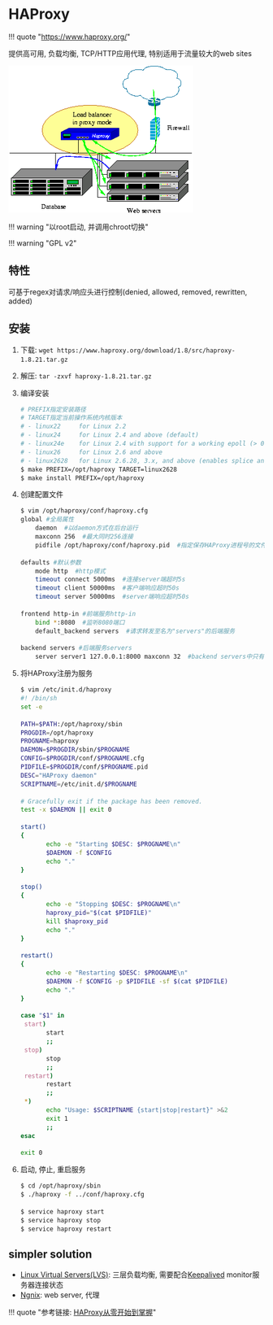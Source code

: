 # HAProxy

!!! quote "<https://www.haproxy.org/>"

提供高可用, 负载均衡, TCP/HTTP应用代理, 特别适用于流量较大的web sites

![](assets/markdown-img-paste-20190918203023639.png)

!!! warning "以root启动, 并调用chroot切换"

!!! warning "GPL v2"

## 特性

可基于regex对请求/响应头进行控制(denied, allowed, removed, rewritten, added)

## 安装

1. 下载: `wget https://www.haproxy.org/download/1.8/src/haproxy-1.8.21.tar.gz`
1. 解压: `tar -zxvf haproxy-1.8.21.tar.gz`
1. 编译安装

    ```bash
    # PREFIX指定安装路径
    # TARGET指定当前操作系统内核版本
    # - linux22     for Linux 2.2
    # - linux24     for Linux 2.4 and above (default)
    # - linux24e    for Linux 2.4 with support for a working epoll (> 0.21)
    # - linux26     for Linux 2.6 and above
    # - linux2628   for Linux 2.6.28, 3.x, and above (enables splice and tproxy)
    $ make PREFIX=/opt/haproxy TARGET=linux2628
    $ make install PREFIX=/opt/haproxy
    ```

1. 创建配置文件

    ```bash
    $ vim /opt/haproxy/conf/haproxy.cfg
    global #全局属性
        daemon  #以daemon方式在后台运行
        maxconn 256  #最大同时256连接
        pidfile /opt/haproxy/conf/haproxy.pid  #指定保存HAProxy进程号的文件

    defaults #默认参数
        mode http  #http模式
        timeout connect 5000ms  #连接server端超时5s
        timeout client 50000ms  #客户端响应超时50s
        timeout server 50000ms  #server端响应超时50s

    frontend http-in #前端服务http-in
        bind *:8080  #监听8080端口
        default_backend servers  #请求转发至名为"servers"的后端服务

    backend servers #后端服务servers
        server server1 127.0.0.1:8000 maxconn 32  #backend servers中只有一个后端服务，名字叫server1，起在本机的8000端口，HAProxy同时最多向这个服务发起32个连接
    ```

1. 将HAProxy注册为服务

    ```bash
    $ vim /etc/init.d/haproxy
    #! /bin/sh
    set -e

    PATH=$PATH:/opt/haproxy/sbin
    PROGDIR=/opt/haproxy
    PROGNAME=haproxy
    DAEMON=$PROGDIR/sbin/$PROGNAME
    CONFIG=$PROGDIR/conf/$PROGNAME.cfg
    PIDFILE=$PROGDIR/conf/$PROGNAME.pid
    DESC="HAProxy daemon"
    SCRIPTNAME=/etc/init.d/$PROGNAME

    # Gracefully exit if the package has been removed.
    test -x $DAEMON || exit 0

    start()
    {
           echo -e "Starting $DESC: $PROGNAME\n"
           $DAEMON -f $CONFIG
           echo "."
    }

    stop()
    {
           echo -e "Stopping $DESC: $PROGNAME\n"
           haproxy_pid="$(cat $PIDFILE)"
           kill $haproxy_pid
           echo "."
    }

    restart()
    {
           echo -e "Restarting $DESC: $PROGNAME\n"
           $DAEMON -f $CONFIG -p $PIDFILE -sf $(cat $PIDFILE)
           echo "."
    }

    case "$1" in
     start)
           start
           ;;
     stop)
           stop
           ;;
     restart)
           restart
           ;;
     *)
           echo "Usage: $SCRIPTNAME {start|stop|restart}" >&2
           exit 1
           ;;
    esac

    exit 0
    ```

1. 启动, 停止, 重启服务

    ```bash
    $ cd /opt/haproxy/sbin
    $ ./haproxy -f ../conf/haproxy.cfg

    $ service haproxy start
    $ service haproxy stop
    $ service haproxy restart
    ```


## simpler solution

- [Linux Virtual Servers(LVS)](http://www.linuxvirtualserver.org/): 三层负载均衡, 需要配合[Keepalived](https://www.keepalived.org/) monitor服务器连接状态
- [Ngnix](http://nginx.org/): web server, 代理


!!! quote "参考链接: [HAProxy从零开始到掌握](https://www.jianshu.com/p/c9f6d55288c0)"
